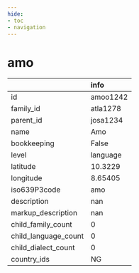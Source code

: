 ```yaml
---
hide:
- toc
- navigation
---
```

# amo
|                      | info     |
|:---------------------|:---------|
| id                   | amoo1242 |
| family_id            | atla1278 |
| parent_id            | josa1234 |
| name                 | Amo      |
| bookkeeping          | False    |
| level                | language |
| latitude             | 10.3229  |
| longitude            | 8.65405  |
| iso639P3code         | amo      |
| description          | nan      |
| markup_description   | nan      |
| child_family_count   | 0        |
| child_language_count | 0        |
| child_dialect_count  | 0        |
| country_ids          | NG       |